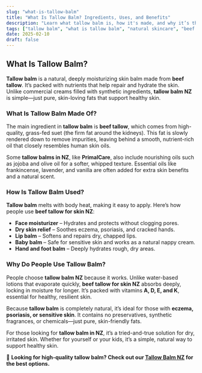 ```yaml
---
slug: "what-is-tallow-balm"
title: "What Is Tallow Balm? Ingredients, Uses, and Benefits"
description: "Learn what tallow balm is, how it's made, and why it’s the best natural moisturizer for dry skin, eczema, and sensitive skin."
tags: ["tallow balm", "what is tallow balm", "natural skincare", "beef tallow for skin NZ"]
date: 2025-02-10
draft: false
---
```


## What Is Tallow Balm?  

**Tallow balm** is a natural, deeply moisturizing skin balm made from **beef tallow**. It’s packed with nutrients that help repair and hydrate the skin. Unlike commercial creams filled with synthetic ingredients, **tallow balm NZ** is simple—just pure, skin-loving fats that support healthy skin.  

### What Is Tallow Balm Made Of?  

The main ingredient in **tallow balm** is **beef tallow**, which comes from high-quality, grass-fed suet (the firm fat around the kidneys). This fat is slowly rendered down to remove impurities, leaving behind a smooth, nutrient-rich oil that closely resembles human skin oils.  

Some **tallow balms in NZ**, like **PrimalCare**, also include nourishing oils such as jojoba and olive oil for a softer, whipped texture. Essential oils like frankincense, lavender, and vanilla are often added for extra skin benefits and a natural scent.  

### How Is Tallow Balm Used?  

**Tallow balm** melts with body heat, making it easy to apply. Here’s how people use **beef tallow for skin NZ**:  

- **Face moisturizer** – Hydrates and protects without clogging pores.  
- **Dry skin relief** – Soothes eczema, psoriasis, and cracked hands.  
- **Lip balm** – Softens and repairs dry, chapped lips.  
- **Baby balm** – Safe for sensitive skin and works as a natural nappy cream.  
- **Hand and foot balm** – Deeply hydrates rough, dry areas.  

### Why Do People Use Tallow Balm?  

People choose **tallow balm NZ** because it works. Unlike water-based lotions that evaporate quickly, **beef tallow for skin NZ** absorbs deeply, locking in moisture for longer. It’s packed with vitamins **A, D, E, and K**, essential for healthy, resilient skin.  

Because **tallow balm** is completely natural, it’s ideal for those with **eczema, psoriasis, or sensitive skin**. It contains no preservatives, synthetic fragrances, or chemicals—just pure, skin-friendly fats.  

For those looking for **tallow balm in NZ**, it’s a tried-and-true solution for dry, irritated skin. Whether for yourself or your kids, it’s a simple, natural way to support healthy skin.  

🔗 **Looking for high-quality tallow balm? Check out our [Tallow Balm NZ](/shop/products/tallow-skin/) for the best options.**
